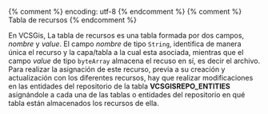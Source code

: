 {% comment %} encoding: utf-8 {% endcomment %}
{% comment %} Tabla de recursos {% endcomment %} 

En VCSGis, La tabla de recursos es una tabla formada por dos campos, *nombre* y *value*.
El campo *nombre* de tipo ```String```, identifica de manera única el recurso y la capa/tabla a la 
cual esta asociada, mientras que el campo *value* de tipo ```byteArray``` almacena el recuso en sí,
es decir el archivo. Para realizar la asignación de este recurso, previa a su creación y 
actualización con los diferentes recursos, hay que realizar modificaciones en las entidades del 
repositorio de la tabla **VCSGISREPO_ENTITIES** asignándole a cada una de las tablas o entidades 
del repositorio en qué tabla están almacenados los recursos de ella.
